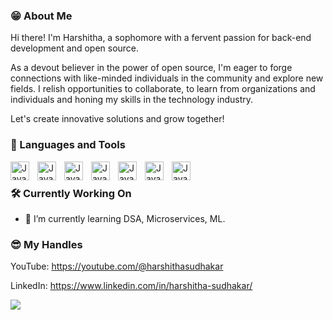 ### 😁 About Me 

Hi there! I'm Harshitha, a sophomore with a fervent passion for back-end development and open source.

As a devout believer in the power of open source, I'm eager to forge connections with like-minded individuals in the community and explore new fields. I relish opportunities to collaborate, to learn from organizations and individuals and honing my skills in the technology industry.

Let's create innovative solutions and grow together!
### 🧰 Languages and Tools

<img align="left" alt="Java" width="30px" style="padding-right:10px;" src="https://cdn.jsdelivr.net/gh/devicons/devicon/icons/c/c-original.svg" />
<img align="left" alt="Java" width="30px" style="padding-right:10px;" src="https://cdn.jsdelivr.net/gh/devicons/devicon/icons/java/java-original.svg" />
<img align="left" alt="Java" width="30px" style="padding-right:10px;" src="https://cdn.jsdelivr.net/gh/devicons/devicon/icons/mysql/mysql-original-wordmark.svg" />
<img align="left" alt="Java" width="30px" style="padding-right:10px;" src="https://cdn.jsdelivr.net/gh/devicons/devicon/icons/python/python-original-wordmark.svg" />
<img align="left" alt="Java" width="30px" style="padding-right:10px;" src="https://cdn.jsdelivr.net/gh/devicons/devicon/icons/bootstrap/bootstrap-original-wordmark.svg" />
<img align="left" alt="Java" width="30px" style="padding-right:10px;" src="https://cdn.jsdelivr.net/gh/devicons/devicon/icons/html5/html5-original-wordmark.svg" />
<img align="left" alt="Java" width="30px" style="padding-right:10px;" src="https://cdn.jsdelivr.net/gh/devicons/devicon/icons/css3/css3-original-wordmark.svg" />
<br />

### 🛠️ Currently Working On

- 🌱 I’m currently learning DSA, Microservices, ML.

### 😎 My Handles

YouTube: https://youtube.com/@harshithasudhakar

LinkedIn: https://www.linkedin.com/in/harshitha-sudhakar/

![](https://komarev.com/ghpvc/?username=harshithasudhakar&label=PROFILE+VIEWS&style=flat-square)
